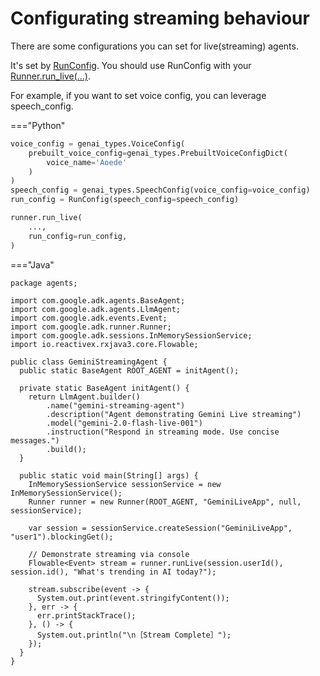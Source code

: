 # Configurating streaming behaviour

There are some configurations you can set for live(streaming) agents. 

It's set by [RunConfig](https://github.com/google/adk-python/blob/main/src/google/adk/agents/run_config.py). You should use RunConfig with your [Runner.run_live(...)](https://github.com/google/adk-python/blob/main/src/google/adk/runners.py). 

For example, if you want to set voice config, you can leverage speech_config. 

==="Python"
```python
voice_config = genai_types.VoiceConfig(
    prebuilt_voice_config=genai_types.PrebuiltVoiceConfigDict(
        voice_name='Aoede'
    )
)
speech_config = genai_types.SpeechConfig(voice_config=voice_config)
run_config = RunConfig(speech_config=speech_config)

runner.run_live(
    ...,
    run_config=run_config,
)
```
==="Java"
```
package agents;

import com.google.adk.agents.BaseAgent;
import com.google.adk.agents.LlmAgent;
import com.google.adk.events.Event;
import com.google.adk.runner.Runner;
import com.google.adk.sessions.InMemorySessionService;
import io.reactivex.rxjava3.core.Flowable;

public class GeminiStreamingAgent {
  public static BaseAgent ROOT_AGENT = initAgent();

  private static BaseAgent initAgent() {
    return LlmAgent.builder()
        .name("gemini-streaming-agent")
        .description("Agent demonstrating Gemini Live streaming")
        .model("gemini-2.0-flash-live-001")
        .instruction("Respond in streaming mode. Use concise messages.")
        .build();
  }

  public static void main(String[] args) {
    InMemorySessionService sessionService = new InMemorySessionService();
    Runner runner = new Runner(ROOT_AGENT, "GeminiLiveApp", null, sessionService);

    var session = sessionService.createSession("GeminiLiveApp", "user1").blockingGet();

    // Demonstrate streaming via console
    Flowable<Event> stream = runner.runLive(session.userId(), session.id(), "What's trending in AI today?");

    stream.subscribe(event -> {
      System.out.print(event.stringifyContent());
    }, err -> {
      err.printStackTrace();
    }, () -> {
      System.out.println("\n［Stream Complete］");
    });
  }
}
```


